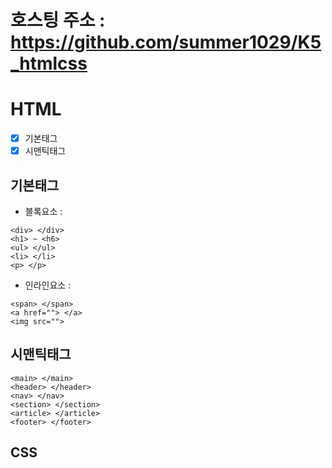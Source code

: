 # 호스팅 주소 : https://github.com/summer1029/K5_htmlcss

# HTML
- [x] 기본태그
- [x] 시맨틱태그

## 기본태그
+ 블록요소 :
```
<div> </div>
<h1> ~ <h6>
<ul> </ul>
<li> </li>
<p> </p>
```

+ 인라인요소 :
```
<span> </span>
<a href=""> </a>
<img src="">
```

## 시맨틱태그
```
<main> </main>
<header> </header>
<nav> </nav>
<section> </section>
<article> </article>
<footer> </footer>
```

## CSS

